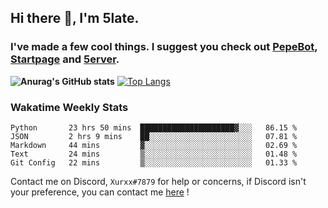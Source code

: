 ## Hi there 👋, I'm 5late.
### I've made a few cool things. I suggest you check out [PepeBot](https://github.com/5late/Pepe-Bot), [Startpage](https://github.com/5late/startpage) and [5erver](https://github.com/5late/5erver). 
**![Anurag's GitHub stats](https://github-readme-stats.vercel.app/api?username=5late&count_private=true&show_icons=true&theme=tokyonight)**
[![Top Langs](https://github-readme-stats.vercel.app/api/top-langs/?username=5late&theme=ayu-mirage)](https://github.com/anuraghazra/github-readme-stats)

### Wakatime Weekly Stats

<!--START_SECTION:waka-->
```text
Python       23 hrs 50 mins  █████████████████████▓░░░   86.15 % 
JSON         2 hrs 9 mins    ██░░░░░░░░░░░░░░░░░░░░░░░   07.81 % 
Markdown     44 mins         ▓░░░░░░░░░░░░░░░░░░░░░░░░   02.69 % 
Text         24 mins         ▒░░░░░░░░░░░░░░░░░░░░░░░░   01.48 % 
Git Config   22 mins         ▒░░░░░░░░░░░░░░░░░░░░░░░░   01.33 % 
```
<!--END_SECTION:waka-->

Contact me on Discord, ``Xurxx#7879`` for help or concerns, if Discord isn't your preference, you can contact me [here](https://github.com/5late/5late/issues) !
